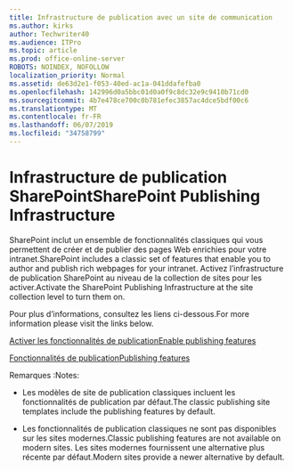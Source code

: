 ```yaml
---
title: Infrastructure de publication avec un site de communication
ms.author: kirks
author: Techwriter40
ms.audience: ITPro
ms.topic: article
ms.prod: office-online-server
ROBOTS: NOINDEX, NOFOLLOW
localization_priority: Normal
ms.assetid: de63d2e1-f053-40ed-ac1a-041ddafefba0
ms.openlocfilehash: 142996d0a5bbc01d0a0f9c8dc32e9c9410b71cd0
ms.sourcegitcommit: 4b7e478ce700c0b781efec3857ac4dce5bdf00c6
ms.translationtype: MT
ms.contentlocale: fr-FR
ms.lasthandoff: 06/07/2019
ms.locfileid: "34758799"
---
```

# <a name="sharepoint-publishing-infrastructure"></a><span data-ttu-id="87962-102">Infrastructure de publication SharePoint</span><span class="sxs-lookup"><span data-stu-id="87962-102">SharePoint Publishing Infrastructure</span></span>


<span data-ttu-id="87962-103">SharePoint inclut un ensemble de fonctionnalités classiques qui vous permettent de créer et de publier des pages Web enrichies pour votre intranet.</span><span class="sxs-lookup"><span data-stu-id="87962-103">SharePoint includes a classic set of features that enable you to author and publish rich webpages for your intranet.</span></span> <span data-ttu-id="87962-104">Activez l’infrastructure de publication SharePoint au niveau de la collection de sites pour les activer.</span><span class="sxs-lookup"><span data-stu-id="87962-104">Activate the SharePoint Publishing Infrastructure at the site collection level to turn them on.</span></span>

<span data-ttu-id="87962-105">Pour plus d’informations, consultez les liens ci-dessous.</span><span class="sxs-lookup"><span data-stu-id="87962-105">For more information please visit the links below.</span></span>

[<span data-ttu-id="87962-106">Activer les fonctionnalités de publication</span><span class="sxs-lookup"><span data-stu-id="87962-106">Enable publishing features</span></span>](https://support.office.com/article/Enable-publishing-features-479677A6-8B33-4AC7-907D-071C1C7E4518)

[<span data-ttu-id="87962-107">Fonctionnalités de publication</span><span class="sxs-lookup"><span data-stu-id="87962-107">Publishing features</span></span>](https://support.office.com/article/Features-enabled-in-a-SharePoint-Online-publishing-site-3AB3810C-3C2C-4361-9D0E-0CBE666EA0B0?wt.mc_id=O365_Portal_MMaven#__toc336865553)

<span data-ttu-id="87962-108">Remarques :</span><span class="sxs-lookup"><span data-stu-id="87962-108">Notes:</span></span>

- <span data-ttu-id="87962-109">Les modèles de site de publication classiques incluent les fonctionnalités de publication par défaut.</span><span class="sxs-lookup"><span data-stu-id="87962-109">The classic publishing site templates include the publishing features by default.</span></span>

- <span data-ttu-id="87962-110">Les fonctionnalités de publication classiques ne sont pas disponibles sur les sites modernes.</span><span class="sxs-lookup"><span data-stu-id="87962-110">Classic publishing features are not available on modern sites.</span></span> <span data-ttu-id="87962-111">Les sites modernes fournissent une alternative plus récente par défaut.</span><span class="sxs-lookup"><span data-stu-id="87962-111">Modern sites provide a newer alternative by default.</span></span>

